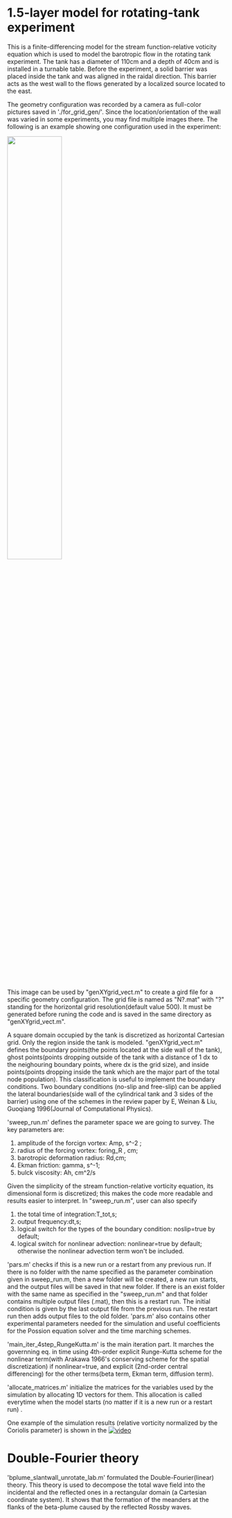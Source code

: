 # 1.5-layer model for rotating-tank experiment
This is a finite-differencing model for the stream function-relative voticity equation which is used to model the barotropic flow in the rotating tank experiment. The tank has a diameter of 110cm and a depth of 40cm and is installed in a turnable table. Before the experiment, a solid barrier was placed inside the tank and was aligned in the raidal direction. This barrier acts as the west wall to the flows generated by a localized source located to the east. 

The geometry configuration was recorded by a camera as full-color pictures saved in './for_grid_gen/'. Since the location/orientation of the wall was varied in some experiments, you may find multiple images there. The following is an example showing one configuration used in the experiment:

<img src="https://github.com/zy-gdou/rotating-tank-experiment/blob/385a69e7659770761996ae03dda59c8295bc769b/for_grid_gen/4oclock.png" width=50% height=50%>

This image can be used by "genXYgrid_vect.m" to create a gird file for a specific geometry configuration. The grid file is named as "N?.mat" with "?" standing for the horizontal grid resolution(default value 500). It must be generated before runing the code and is saved in the same directory as "genXYgrid_vect.m". 

A square domain occupied by the tank is discretized as horizontal Cartesian grid. Only the region inside the tank is modeled.
"genXYgrid_vect.m" defines the boundary points(the points located at the side wall of the tank), ghost points(points dropping outside of the tank with  a distance of 1 dx to the neighouring boundary points, where dx is the grid size), and inside points(points dropping inside the tank which are the major part of the total node population). This classification is useful to implement the boundary conditions. Two boundary conditions (no-slip and free-slip) can be applied the lateral boundaries(side wall of the cylindrical tank and 3 sides of the barrier) using one of the schemes in the review paper by E, Weinan & Liu, Guoqiang 1996(Journal of Computational Physics).

'sweep_run.m' defines the parameter space we are going to survey. The key parameters are:
1. amplitude of the forcign vortex: Amp, s^-2 ;
2. radius of the forcing vortex: foring_R , cm; 
3. barotropic deformation radius: Rd,cm; 
3. Ekman friction: gamma, s^-1; 
4. bulck viscosity: Ah, cm^2/s 

Given the simplicity of the stream function-relative vorticity equation, its dimensional form is discretized; this makes the code more readable and results easier to interpret. In "sweep_run.m", user can also specify
1. the total time of integration:T_tot,s;
2. output frequency:dt,s; 
3. logical switch for the types of the boundary condition: noslip=true by default;
4. logical switch for nonlinear advection: nonlinear=true by default; otherwise the nonlinear advection term won't be included.

'pars.m' checks if this is a new run or a restart from any previous run. If there is no folder with the name specified as the parameter combination given in sweep_run.m, then a new folder will be created, a new run starts, and the output files will be saved in that new folder. If there is an exist folder with the same name as specified in the "sweep_run.m" and that folder contains multiple output files (.mat), then this is a restart run. The initial condition is given by the last output file from the previous run. The restart run then adds output files to the old folder. 'pars.m' also contains other experimental parameters needed for the simulation and useful coefficients for the Possion equation solver and the time marching schemes. 

'main_iter_4step_RungeKutta.m' is the main iteration part. It marches the governning eq. in time using 4th-order explicit Runge-Kutta scheme for the nonlinear term(with Arakawa 1966's conserving scheme for the spatial discretization) if nonlinear=true, and explicit (2nd-order central differencing) for the other terms(beta term, Ekman term, diffusion term). 

'allocate_matrices.m' initialize the matrices for the variables used by the simulation by allocating 1D vectors for them. This allocation is called everytime when the model starts (no matter if it is a new run or a restart run) .


One example of the simulation results (relative vorticity normalized by the Coriolis parameter) is shown in the [![video]()](https://youtu.be/C0-KzsiVW-g)

# Double-Fourier theory 
'bplume_slantwall_unrotate_lab.m' formulated the Double-Fourier(linear) theory. This theory is used to decompose the total wave field into the incidental and the reflected ones in a rectangular domain (a Cartesian coordinate system). It shows that the formation of the meanders at the flanks of the beta-plume caused by the reflected Rossby waves.

